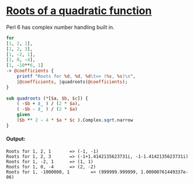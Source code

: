 [1]: http://rosettacode.org/wiki/Roots_of_a_quadratic_function

# [Roots of a quadratic function][1]

Perl 6 has complex number handling built in.

```perl
for
[1, 2, 1],
[1, 2, 3],
[1, -2, 1],
[1, 0, -4],
[1, -10**6, 1]
-> @coefficients {
    printf "Roots for %d, %d, %d\t=> (%s, %s)\n",
    |@coefficients, |quadroots(@coefficients);
}
 
sub quadroots (*[$a, $b, $c]) {
    ( -$b + $_ ) / (2 * $a),
    ( -$b - $_ ) / (2 * $a) 
    given
    ($b ** 2 - 4 * $a * $c ).Complex.sqrt.narrow
}
```

#### Output:
```
Roots for 1, 2, 1       => (-1, -1)
Roots for 1, 2, 3       => (-1+1.4142135623731i, -1-1.4142135623731i)
Roots for 1, -2, 1      => (1, 1)
Roots for 1, 0, -4      => (2, -2)
Roots for 1, -1000000, 1        => (999999.999999, 1.00000761449337e-06)
```